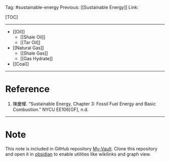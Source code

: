 Tag: #sustainable-energy 
Previous: [[Sustainable Energy]]
Link: 

[TOC]

---

- [[Oil]]
	- [[Shale Oil]]
	- [[Tar Oil]]
- [[Natural Gas]]
	- [[Shale Gas]]
	- [[Gas Hydrate]]
- [[Coal]]

---

# Reference

1. 陳慶耀. “Sustainable Energy, Chapter 3: Fossil Fuel Energy and Basic Combustion.” NYCU EE106[GF], n.d.

---

# Note

This note is included in GitHub repository [My-Vault](https://github.com/LittleD3092/My-Vault.git). Clone this repository and open it in [obsidian](https://obsidian.md/) to enable utilities like wikilinks and graph view.